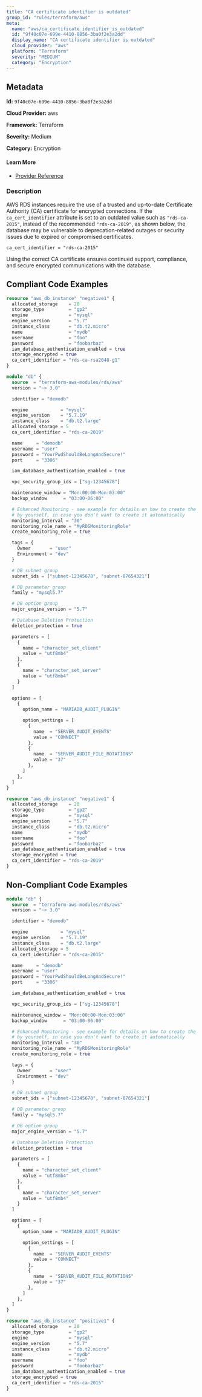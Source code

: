```yaml
---
title: "CA certificate identifier is outdated"
group_id: "rules/terraform/aws"
meta:
  name: "aws/ca_certificate_identifier_is_outdated"
  id: "9f40c07e-699e-4410-8856-3ba0f2e3a2dd"
  display_name: "CA certificate identifier is outdated"
  cloud_provider: "aws"
  platform: "Terraform"
  severity: "MEDIUM"
  category: "Encryption"
---
```

## Metadata

**Id:** `9f40c07e-699e-4410-8856-3ba0f2e3a2dd`

**Cloud Provider:** aws

**Framework:** Terraform

**Severity:** Medium

**Category:** Encryption

#### Learn More

 - [Provider Reference](https://registry.terraform.io/providers/hashicorp/aws/latest/docs/resources/db_instance)

### Description

 AWS RDS instances require the use of a trusted and up-to-date Certificate Authority (CA) certificate for encrypted connections. If the `ca_cert_identifier` attribute is set to an outdated value such as `"rds-ca-2015"`, instead of the recommended `"rds-ca-2019"`, as shown below, the database may be vulnerable to deprecation-related outages or security issues due to expired or compromised certificates.

```
ca_cert_identifier = "rds-ca-2015"
```

Using the correct CA certificate ensures continued support, compliance, and secure encrypted communications with the database.


## Compliant Code Examples
```terraform
resource "aws_db_instance" "negative1" {
  allocated_storage    = 20
  storage_type         = "gp2"
  engine               = "mysql"
  engine_version       = "5.7"
  instance_class       = "db.t2.micro"
  name                 = "mydb"
  username             = "foo"
  password             = "foobarbaz"
  iam_database_authentication_enabled = true
  storage_encrypted = true
  ca_cert_identifier = "rds-ca-rsa2048-g1"
}

```

```terraform
module "db" {
  source  = "terraform-aws-modules/rds/aws"
  version = "~> 3.0"

  identifier = "demodb"

  engine            = "mysql"
  engine_version    = "5.7.19"
  instance_class    = "db.t2.large"
  allocated_storage = 5
  ca_cert_identifier = "rds-ca-2019"

  name     = "demodb"
  username = "user"
  password = "YourPwdShouldBeLongAndSecure!"
  port     = "3306"

  iam_database_authentication_enabled = true

  vpc_security_group_ids = ["sg-12345678"]

  maintenance_window = "Mon:00:00-Mon:03:00"
  backup_window      = "03:00-06:00"

  # Enhanced Monitoring - see example for details on how to create the role
  # by yourself, in case you don't want to create it automatically
  monitoring_interval = "30"
  monitoring_role_name = "MyRDSMonitoringRole"
  create_monitoring_role = true

  tags = {
    Owner       = "user"
    Environment = "dev"
  }

  # DB subnet group
  subnet_ids = ["subnet-12345678", "subnet-87654321"]

  # DB parameter group
  family = "mysql5.7"

  # DB option group
  major_engine_version = "5.7"

  # Database Deletion Protection
  deletion_protection = true

  parameters = [
    {
      name = "character_set_client"
      value = "utf8mb4"
    },
    {
      name = "character_set_server"
      value = "utf8mb4"
    }
  ]

  options = [
    {
      option_name = "MARIADB_AUDIT_PLUGIN"

      option_settings = [
        {
          name  = "SERVER_AUDIT_EVENTS"
          value = "CONNECT"
        },
        {
          name  = "SERVER_AUDIT_FILE_ROTATIONS"
          value = "37"
        },
      ]
    },
  ]
}

```

```terraform
resource "aws_db_instance" "negative1" {
  allocated_storage    = 20
  storage_type         = "gp2"
  engine               = "mysql"
  engine_version       = "5.7"
  instance_class       = "db.t2.micro"
  name                 = "mydb"
  username             = "foo"
  password             = "foobarbaz"
  iam_database_authentication_enabled = true
  storage_encrypted = true
  ca_cert_identifier = "rds-ca-2019"
}

```
## Non-Compliant Code Examples
```terraform
module "db" {
  source  = "terraform-aws-modules/rds/aws"
  version = "~> 3.0"

  identifier = "demodb"

  engine            = "mysql"
  engine_version    = "5.7.19"
  instance_class    = "db.t2.large"
  allocated_storage = 5
  ca_cert_identifier = "rds-ca-2015"

  name     = "demodb"
  username = "user"
  password = "YourPwdShouldBeLongAndSecure!"
  port     = "3306"

  iam_database_authentication_enabled = true

  vpc_security_group_ids = ["sg-12345678"]

  maintenance_window = "Mon:00:00-Mon:03:00"
  backup_window      = "03:00-06:00"

  # Enhanced Monitoring - see example for details on how to create the role
  # by yourself, in case you don't want to create it automatically
  monitoring_interval = "30"
  monitoring_role_name = "MyRDSMonitoringRole"
  create_monitoring_role = true

  tags = {
    Owner       = "user"
    Environment = "dev"
  }

  # DB subnet group
  subnet_ids = ["subnet-12345678", "subnet-87654321"]

  # DB parameter group
  family = "mysql5.7"

  # DB option group
  major_engine_version = "5.7"

  # Database Deletion Protection
  deletion_protection = true

  parameters = [
    {
      name = "character_set_client"
      value = "utf8mb4"
    },
    {
      name = "character_set_server"
      value = "utf8mb4"
    }
  ]

  options = [
    {
      option_name = "MARIADB_AUDIT_PLUGIN"

      option_settings = [
        {
          name  = "SERVER_AUDIT_EVENTS"
          value = "CONNECT"
        },
        {
          name  = "SERVER_AUDIT_FILE_ROTATIONS"
          value = "37"
        },
      ]
    },
  ]
}

```

```terraform
resource "aws_db_instance" "positive1" {
  allocated_storage    = 20
  storage_type         = "gp2"
  engine               = "mysql"
  engine_version       = "5.7"
  instance_class       = "db.t2.micro"
  name                 = "mydb"
  username             = "foo"
  password             = "foobarbaz"
  iam_database_authentication_enabled = true
  storage_encrypted = true
  ca_cert_identifier = "rds-ca-2015"
}

```